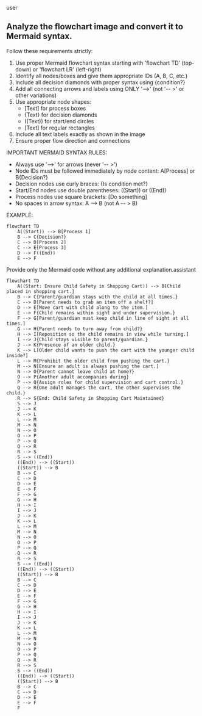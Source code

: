 user

## Analyze the flowchart image and convert it to Mermaid syntax.

Follow these requirements strictly:

1. Use proper Mermaid flowchart syntax starting with 'flowchart TD' (top-down) or 'flowchart LR' (left-right)
2. Identify all nodes/boxes and give them appropriate IDs (A, B, C, etc.)
3. Include all decision diamonds with proper syntax using {condition?}
4. Add all connecting arrows and labels using ONLY '-->' (not '-- >' or other variations)
5. Use appropriate node shapes:
   - [Text] for process boxes
   - {Text} for decision diamonds  
   - ((Text)) for start/end circles
   - [Text] for regular rectangles
6. Include all text labels exactly as shown in the image
7. Ensure proper flow direction and connections

IMPORTANT MERMAID SYNTAX RULES:
- Always use '-->' for arrows (never '-- >')
- Node IDs must be followed immediately by node content: A[Process] or B{Decision?}
- Decision nodes use curly braces: {Is condition met?}
- Start/End nodes use double parentheses: ((Start)) or ((End))
- Process nodes use square brackets: [Do something]
- No spaces in arrow syntax: A --> B (not A -- > B)

EXAMPLE:
```mermaid
flowchart TD
    A((Start)) --> B[Process 1]
    B --> C{Decision?}
    C --> D[Process 2]
    C --> E[Process 3]
    D --> F((End))
    E --> F
```

Provide only the Mermaid code without any additional explanation.assistant

```mermaid
flowchart TD
    A((Start: Ensure Child Safety in Shopping Cart)) --> B[Child placed in shopping cart.]
    B --> C{Parent/guardian stays with the child at all times.}
    C --> D[Parent needs to grab an item off a shelf?]
    D --> E[Move cart with child along to the item.]
    E --> F{Child remains within sight and under supervision.}
    F --> G[Parent/guardian must keep child in line of sight at all times.]
    G --> H{Parent needs to turn away from child?}
    H --> I[Reposition so the child remains in view while turning.]
    I --> J{Child stays visible to parent/guardian.}
    J --> K{Presence of an older child.}
    K --> L[Older child wants to push the cart with the younger child inside?]
    L --> M{Prohibit the older child from pushing the cart.}
    M --> N[Ensure an adult is always pushing the cart.]
    N --> O{Parent cannot leave child at home?}
    O --> P{Another adult accompanies during}
    P --> Q{Assign roles for child supervision and cart control.}
    Q --> R{One adult manages the cart, the other supervises the child.}
    R --> S{End: Child Safety in Shopping Cart Maintained}
    S --> J
    J --> K
    K --> L
    L --> M
    M --> N
    N --> O
    O --> P
    P --> Q
    Q --> R
    R --> S
    S --> ((End))
    ((End)) --> ((Start))
    ((Start)) --> B
    B --> C
    C --> D
    D --> E
    E --> F
    F --> G
    G --> H
    H --> I
    I --> J
    J --> K
    K --> L
    L --> M
    M --> N
    N --> O
    O --> P
    P --> Q
    Q --> R
    R --> S
    S --> ((End))
    ((End)) --> ((Start))
    ((Start)) --> B
    B --> C
    C --> D
    D --> E
    E --> F
    F --> G
    G --> H
    H --> I
    I --> J
    J --> K
    K --> L
    L --> M
    M --> N
    N --> O
    O --> P
    P --> Q
    Q --> R
    R --> S
    S --> ((End))
    ((End)) --> ((Start))
    ((Start)) --> B
    B --> C
    C --> D
    D --> E
    E --> F
    F